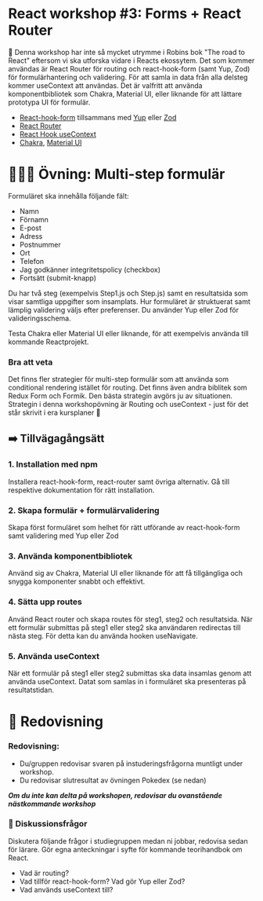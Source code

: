 
# React workshop #3: Forms + React Router 


👋 Denna workshop har inte så mycket utrymme i Robins bok "The road to React" eftersom vi ska utforska vidare i Reacts ekossytem. Det som kommer användas är React Router för routing och react-hook-form (samt Yup, Zod) för formulärhantering och validering. För att samla in data från alla delsteg kommer useContext att användas. Det är valfritt att använda komponentbibliotek som Chakra, Material UI, eller liknande för att lättare prototypa UI för formulär.

* [React-hook-form](https://react-hook-form.com/) tillsammans med [Yup](https://www.npmjs.com/package/yup) eller [Zod](https://github.com/colinhacks/zod)
* [React Router](https://reactrouter.com/en/main)
* [React Hook useContext](https://beta.reactjs.org/reference/react/useContext)
* [Chakra](https://chakra-ui.com/), [Material UI](https://mui.com/)


# 👩🏽‍💻 Övning: Multi-step formulär


Formuläret ska innehålla följande fält:

* Namn
* Förnamn
* E-post
* Adress
* Postnummer 
* Ort
* Telefon
* Jag godkänner integritetspolicy  (checkbox)
* Fortsätt (submit-knapp)

Du har två steg (exempelvis Step1.js och Step.js) samt en resultatsida som visar samtliga uppgifter som insamplats. Hur formuläret är struktuerat samt lämplig validering väljs efter preferenser. Du använder Yup eller Zod för valideringsschema.

Testa Chakra eller Material UI eller liknande, för att exempelvis använda till kommande Reactprojekt.

### Bra att veta
Det finns fler strategier för multi-step formulär som att använda som conditional rendering istället för routing. Det finns även andra biblitek som Redux Form och Formik. Den bästa strategin avgörs ju av situationen. Strategin i denna workshopövning är Routing och useContext - just för det står skrivit i era kursplaner 🥸

## ➡️ Tillvägagångsätt

### 1. Installation med npm

Installera react-hook-form, react-router samt övriga alternativ. Gå till respektive dokumentation för rätt installation. 


### 2. Skapa formulär + formulärvalidering

Skapa först formuläret som helhet för rätt utförande av react-hook-form samt validering med Yup eller Zod

### 3. Använda komponentbibliotek

Använd sig av Chakra, Material UI eller liknande för att få tillgängliga och snygga komponenter snabbt och effektivt. 

### 4. Sätta upp routes

Använd React router och skapa routes för steg1, steg2 och resultatsida. När ett formulär submittas på steg1 eller steg2 ska användaren redirectas till nästa steg. För detta kan du använda hooken useNavigate.

### 5. Använda useContext 

När ett formulär på steg1 eller steg2 submittas ska data insamlas genom att använda useContext. Datat som samlas in i formuläret ska presenteras på resultatstidan.

# 🤩 Redovisning

### Redovisning:
* Du/gruppen redovisar svaren på instuderingsfrågorna muntligt under workshop. 
* Du redovisar slutresultat av övningen Pokedex (se nedan) 

***Om du inte kan delta på workshopen, redovisar du ovanstående nästkommande workshop***

### 💬 Diskussionsfrågor

Diskutera följande frågor i studiegruppen medan ni jobbar, redovisa sedan för lärare. Gör egna anteckningar i syfte för kommande teorihandbok om React.

* Vad är routing? 
* Vad tillför react-hook-form? Vad gör Yup eller Zod?
* Vad används useContext till?
